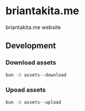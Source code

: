 # briantakita.me
briantakita.me website

## Development

### Download assets

```sh
bun -b assets--download
```

### Upoad assets

```sh
bun -b assets--upload
```
